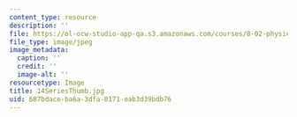 ```yaml
---
content_type: resource
description: ''
file: https://ol-ocw-studio-app-qa.s3.amazonaws.com/courses/8-02-physics-ii-electricity-and-magnetism-spring-2007/687bdaceba6a3dfa0171eab3d39bdb76_14SeriesThumb.jpg
file_type: image/jpeg
image_metadata:
  caption: ''
  credit: ''
  image-alt: ''
resourcetype: Image
title: 14SeriesThumb.jpg
uid: 687bdace-ba6a-3dfa-0171-eab3d39bdb76
---
```

